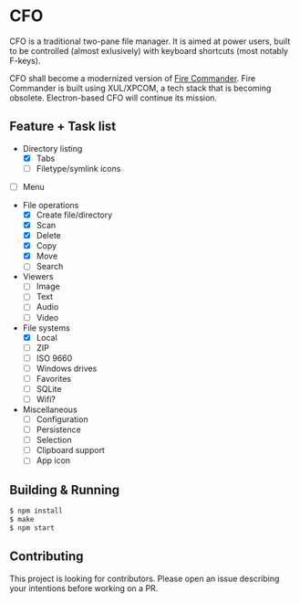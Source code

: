 # CFO

CFO is a traditional two-pane file manager. It is aimed at power users, built to be controlled (almost exlusively) with keyboard shortcuts (most notably F-keys).

CFO shall become a modernized version of [Fire Commander](https://addons.mozilla.org/en-us/firefox/addon/fire-commander/). Fire Commander is built using XUL/XPCOM, a tech stack that is becoming obsolete. Electron-based CFO will continue its mission.

## Feature + Task list

- Directory listing
  - [X] Tabs
  - [ ] Filetype/symlink icons
- [ ] Menu
- File operations
  - [X] Create file/directory
  - [X] Scan
  - [X] Delete
  - [X] Copy
  - [X] Move
  - [ ] Search
- Viewers
  - [ ] Image
  - [ ] Text
  - [ ] Audio
  - [ ] Video
- File systems
  - [X] Local
  - [ ] ZIP
  - [ ] ISO 9660
  - [ ] Windows drives
  - [ ] Favorites
  - [ ] SQLite
  - [ ] Wifi?
- Miscellaneous
  - [ ] Configuration
  - [ ] Persistence
  - [ ] Selection
  - [ ] Clipboard support
  - [ ] App icon

## Building & Running

```bash
$ npm install
$ make
$ npm start
```

## Contributing

This project is looking for contributors. Please open an issue describing your intentions before working on a PR.
